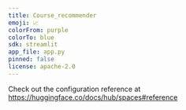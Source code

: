 ```yaml
---
title: Course_recommender
emoji: 📈
colorFrom: purple
colorTo: blue
sdk: streamlit
app_file: app.py
pinned: false
license: apache-2.0
---
```


Check out the configuration reference at https://huggingface.co/docs/hub/spaces#reference
